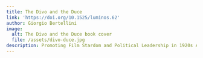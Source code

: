 ```yaml
---
title: The Divo and the Duce
link: 'https://doi.org/10.1525/luminos.62'
author: Giorgio Bertellini
image:
  alt: The Divo and the Duce book cover
  file: /assets/divo-duce.jpg
description: Promoting Film Stardom and Political Leadership in 1920s America
---
```


